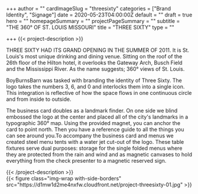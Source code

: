 +++
author = ""
cardImageSlug = "threesixty"
categories = ["Brand Identity", "Signage"]
date = 2020-05-23T04:00:00Z
default = ""
draft = true
hero = ""
homepageSummary = ""
projectPageSummary = ""
subtitle = "THE 360° OF ST. LOUIS MISSOURI"
title = "THREE SIXTY"
type = ""

+++
{{< project-description >}}
<p>THREE SIXTY HAD ITS GRAND OPENING IN THE SUMMER OF 2011. It is St. Louis's most unique drinking and dining venue. Sitting on the roof of the 26th floor of the Hilton hotel, it overlooks the Gateway Arch, Busch Field and the Mississippi River. As the name suggests; 360° views of St. Louis.</p>
<p>BoyBurnsBarn was tasked with branding the identity of Three Sixty. The logo takes the numbers 3, 6, and 0 and interlocks them into a single icon. This integration is reflective of how the space flows in one continuous circle and from inside to outside.</p>
<p>The business card doubles as a landmark finder. On one side we blind embossed the logo at the center and placed all of the city's landmarks in a typographic 360° map. Using the provided magnet, you can anchor the card to point north. Then you have a reference guide to all the things you can see around you.To accompany the business card and menus we created steel menu tents with a water jet cut-out of the logo. These table fixtures serve dual purposes: storage for the single folded menus where they are protected from the rain and wind and as magnetic canvases to hold everything from the check presenter to a magnetic reserved sign.</p>
{{< /project-description >}}

<div class="project-item"> {{< figure class="img-wrap with-side-borders" src="https://d1mw1d2me4nxfw.cloudfront.net/project-threesixty-01.jpg" >}}